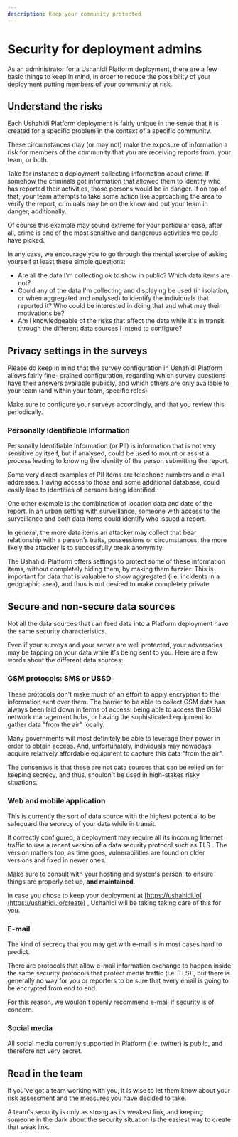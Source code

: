 ```yaml
---
description: Keep your community protected
---
```


# Security for deployment admins

As an administrator for a Ushahidi Platform deployment, there are a few basic things to keep in mind, in order to reduce the possibility of your deployment putting members of your community at risk.

## Understand the risks

Each Ushahidi Platform deployment is fairly unique in the sense that it is created for a specific problem in the context of a specific community.

These circumstances may \(or may not\) make the exposure of information a risk for members of the community that you are receiving reports from, your team, or both.

Take for instance a deployment collecting information about crime. If somehow the criminals got information that allowed them to identify who has reported their activities, those persons would be in danger. If on top of that, your team attempts to take some action like approaching the area to verify the report, criminals may be on the know and put your team in danger, additionally.

Of course this example may sound extreme for your particular case, after all, crime is one of the most sensitive and dangerous activities we could have picked.

In any case, we encourage you to go through the mental exercise of asking yourself at least these simple questions:

* Are all the data I'm collecting ok to show in public? Which data items are not?
* Could any of the data I'm collecting and displaying be used \(in isolation, or when aggregated and analysed\) to identify the individuals that reported it? Who could be interested in doing that and what may their motivations be?
* Am I knowledgeable of the risks that affect the data while it's in transit through the different data sources I intend to configure?

## Privacy settings in the surveys

Please do keep in mind that the survey configuration in Ushahidi Platform allows fairly fine- grained configuration, regarding which survey questions have their answers available publicly, and which others are only available to your team \(and within your team, specific roles\)

Make sure to configure your surveys accordingly, and that you review this periodically.

### Personally Identifiable Information

Personally Identifiable Information \(or PII\) is information that is not very sensitive by itself, but if analysed, could be used to mount or assist a process leading to knowing the identity of the person submitting the report.

Some very direct examples of PII items are telephone numbers and e-mail addresses. Having access to those and some additional database, could easily lead to identities of persons being identified.

One other example is the combination of location data and date of the report. In an urban setting with surveillance, someone with access to the surveillance and both data items could identify who issued a report.

In general, the more data items an attacker may collect that bear relationship with a person's traits, possessions or circumstances, the more likely the attacker is to successfully break anonymity. 

The Ushahidi Platform offers settings to protect some of these information items, without completely hiding them, by making them fuzzier. This is important for data that is valuable to show aggregated \(i.e. incidents in a geographic area\), and thus is not desired to make completely private.

## Secure and non-secure data sources

Not all the data sources that can feed data into a Platform deployment have the same security characteristics.

Even if your surveys and your server are well protected, your adversaries may be tapping on your data while it's being sent to you. Here are a few words about the different data sources:

### GSM protocols: SMS or USSD 

These protocols don't make much of an effort to apply encryption to the information sent over them. The barrier to be able to collect GSM data has always been laid down in terms of access: being able to access the GSM network management hubs, or having the sophisticated equipment to gather data "from the air" locally.  
  
Many governments will most definitely be able to leverage their power in order to obtain access. And, unfortunately, individuals may nowadays acquire relatively affordable equipment to capture this data "from the air".  
  
The consensus is that these are not data sources that can be relied on for keeping  secrecy, and thus, shouldn't be used in high-stakes risky situations.

### Web and mobile application

This is currently the sort of data source with the highest potential to be safeguard the secrecy of your data while in transit.

If correctly configured, a deployment may require all its incoming Internet traffic to use a recent version of a data security protocol such as TLS . The version matters too, as time goes, vulnerabilities are found on older versions and fixed in newer ones.

Make sure to consult with your hosting and systems person, to ensure things are properly set up, **and maintained**.

In case you chose to keep your deployment at [https://ushahidi.io](https://ushahidi.io/create) , Ushahidi will be taking taking care of this for you.

### E-mail

The kind of secrecy that you may get with e-mail is in most cases hard to predict.

There are protocols that allow e-mail information exchange to happen inside the same security protocols that protect media traffic \(i.e. TLS\) , but there is generally no way for you or reporters to be sure that every email is going to be encrypted from end to end.

For this reason, we wouldn't openly recommend e-mail if security is of concern.

### Social media

All social media currently supported in Platform \(i.e. twitter\) is public, and therefore not very secret.

## Read in the team

If you've got a team working with you, it is wise to let them know about your risk assessment and the measures you have decided to take.

A team's security is only as strong as its weakest link, and keeping someone in the dark about the security situation is the easiest way to create that weak link.

